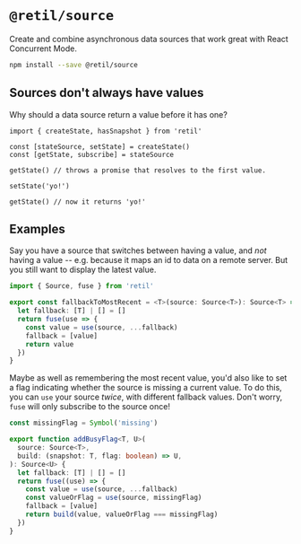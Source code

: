 # `@retil/source`

Create and combine asynchronous data sources that work great with React Concurrent Mode.

```bash
npm install --save @retil/source
```

## Sources don't always have values

Why should a data source return a value before it has one?

```tsx
import { createState, hasSnapshot } from 'retil'

const [stateSource, setState] = createState()
const [getState, subscribe] = stateSource

getState() // throws a promise that resolves to the first value.

setState('yo!')

getState() // now it returns 'yo!'
```

## Examples

Say you have a source that switches between having a value, and *not* having a value -- e.g. because it maps an id to data on a remote server. But you still want to display the latest value.

```ts
import { Source, fuse } from 'retil'

export const fallbackToMostRecent = <T>(source: Source<T>): Source<T> => {
  let fallback: [T] | [] = []
  return fuse(use => {
    const value = use(source, ...fallback)
    fallback = [value]
    return value
  })
}
```

Maybe as well as remembering the most recent value, you'd also like to set a flag indicating whether the source is missing a current value. To do this, you can `use` your source *twice*, with different fallback values. Don't worry, `fuse` will only subscribe to the source once!

```ts
const missingFlag = Symbol('missing')

export function addBusyFlag<T, U>(
  source: Source<T>,
  build: (snapshot: T, flag: boolean) => U,
): Source<U> {
  let fallback: [T] | [] = []
  return fuse((use) => {
    const value = use(source, ...fallback)
    const valueOrFlag = use(source, missingFlag)
    fallback = [value]
    return build(value, valueOrFlag === missingFlag)
  })
}
```